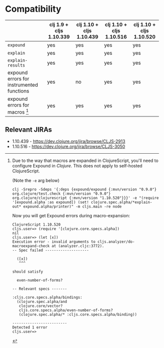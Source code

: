 # Compatibility

|                                           | clj 1.9 + cljs 1.10.339 | clj 1.10 + cljs 1.10.439 | clj 1.10 + cljs 1.10.516 | clj 1.10 + cljs 1.10.520
|-------------------------------------------|-------------------------|--------------------------|--------------------------|--------------------------|
| `expound`                                 | yes                     | yes                      | yes                      | yes                      |
| `explain`                                 | yes                     | yes                      | yes                      | yes                      |
| `explain-results`                         | yes                     | yes                      | yes                      | yes                      |
| expound errors for instrumented functions | yes                     | no                       | yes                      | yes                      |
| expound errors for macros [^1]            | yes                     | yes                      | yes                      | yes                      |

## Relevant JIRAs

* 1.10.439 - https://dev.clojure.org/jira/browse/CLJS-2913
* 1.10.516 - https://dev.clojure.org/jira/browse/CLJS-3050

[^1]: Due to the way that macros are expanded in ClojureScript, you'll need to configure Expound in *Clojure*. This does not apply to self-hosted ClojureScript.

    (Note the `-e` arg below)

    `clj -Srepro -Sdeps '{:deps {expound/expound {:mvn/version "0.9.0"} org.clojure/test.check {:mvn/version "0.9.0"} org.clojure/clojurescript {:mvn/version "1.10.520"}}}' -e "(require '[expound.alpha :as expound]) (set! clojure.spec.alpha/*explain-out* expound.alpha/printer)" -m cljs.main -re node`

    Now you will get Expound errors during macro-expansion:

    ```
    ClojureScript 1.10.520
    cljs.user=> (require '[clojure.core.specs.alpha])
    nil
    cljs.user=> (let [x])
    Execution error - invalid arguments to cljs.analyzer/do-macroexpand-check at (analyzer.cljc:3772).
    -- Spec failed --------------------

      ([x])
       ^^^

    should satisfy

      even-number-of-forms?

    -- Relevant specs -------

    :cljs.core.specs.alpha/bindings:
      (clojure.spec.alpha/and
       clojure.core/vector?
       cljs.core.specs.alpha/even-number-of-forms?
       (clojure.spec.alpha/* :cljs.core.specs.alpha/binding))

    -------------------------
    Detected 1 error
    cljs.user=>
    ```
